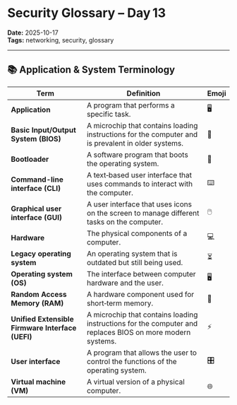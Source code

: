# Security Glossary – Day 13

**Date:** 2025-10-17  
**Tags:** networking, security, glossary  

---

## 📚 Application & System Terminology  

| Term | Definition | Emoji |
|------|------------|-------|
| **Application** | A program that performs a specific task. | 🖥️ |
| **Basic Input/Output System (BIOS)** | A microchip that contains loading instructions for the computer and is prevalent in older systems. | 💾 |
| **Bootloader** | A software program that boots the operating system. | 🚀 |
| **Command-line interface (CLI)** | A text‑based user interface that uses commands to interact with the computer. | ⌨️ |
| **Graphical user interface (GUI)** | A user interface that uses icons on the screen to manage different tasks on the computer. | 🖱️ |
| **Hardware** | The physical components of a computer. | 💻 |
| **Legacy operating system** | An operating system that is outdated but still being used. | ⏳ |
| **Operating system (OS)** | The interface between computer hardware and the user. | 🖥️ |
| **Random Access Memory (RAM)** | A hardware component used for short‑term memory. | 🧠 |
| **Unified Extensible Firmware Interface (UEFI)** | A microchip that contains loading instructions for the computer and replaces BIOS on more modern systems. | ⚡ |
| **User interface** | A program that allows the user to control the functions of the operating system. | 🎛️ |
| **Virtual machine (VM)** | A virtual version of a physical computer. | 🌐 |
